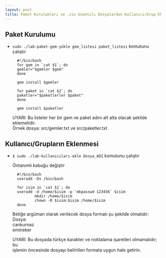 ```yaml
---
layout: post
title: Paket Kurulumları ve .csv Uzantılı Dosyalardan Kullanıcı/Grup Ekleme
---
```


## Paket Kurulumu

- `sudo ./lab-paket-gem-yükle gem_listesi paket_listesi` komutunu çalıştır

        #!/bin/bash
        for gem in `cat $1`; do
        gemler="$gemler $gem"
        done

        gem install $gemler

        for paket in `cat $2`; do
        paketler="$paketlerler $paket"
        done

        gem install $paketler

   UYARI: Bu listeler her bir gem ve paket adını alt alta olacak şekilde eklemelidir.  
   Örnek dosya: src/gemler.txt ve src/paketler.txt

## Kullanıcı/Grupların Eklenmesi

- `$ sudo ./lab-kullanıcıları-ekle Dosya_ADI` komutunu çalıştır

   Öntanımlı kabuğu değiştir

        #!/bin/bash
        useradd -Ds /bin/bash

        for isim in `cat $1`; do
        useradd -d /home/$isim -p `mkpasswd 123456` $isim
                mkdir /home/$isim
                chown -R $isim:$isim /home/$isim
        done

   Betiğe argüman olarak verilecek dosya formatı şu şekilde olmalıdır:  
   Dosya:  
   cankurnaz  
   emineker  

   UYARI: Bu dosyada türkçe karakter ve noktalama işaretleri olmamalıdır; bu  
   işlemin öncesinde dosyayı belirtilen formata uygun hale getirin.

